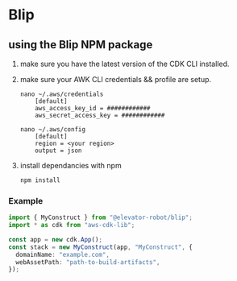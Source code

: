 # Blip

## using the Blip NPM package

1. make sure you have the latest version of the CDK CLI installed.
2. make sure your AWK CLI credentials && profile are setup.

   ```output
   nano ~/.aws/credentials
       [default]
       aws_access_key_id = ############
       aws_secret_access_key = ############
   ```

   ```output
   nano ~/.aws/config
       [default]
       region = <your region>
       output = json
   ```

3. install dependancies with npm
   ```bash
   npm install
   ```

### Example

```typescript
import { MyConstruct } from "@elevator-robot/blip";
import * as cdk from "aws-cdk-lib";

const app = new cdk.App();
const stack = new MyConstruct(app, "MyConstruct", {
  domainName: "example.com",
  webAssetPath: "path-to-build-artifacts",
});
```
